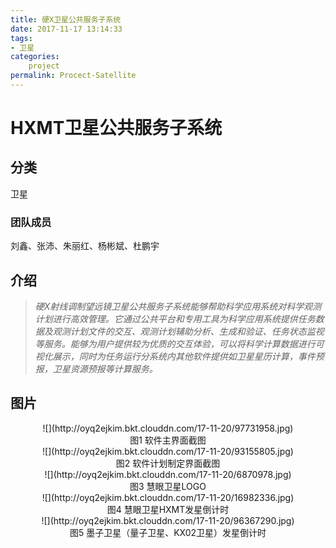 ```yaml
---
title: 硬X卫星公共服务子系统
date: 2017-11-17 13:14:33
tags:
- 卫星
categories: 
    project
permalink: Procect-Satellite
---
```

# HXMT卫星公共服务子系统

## 分类

卫星

### 团队成员

刘鑫、张沛、朱丽红、杨彬斌、杜鹏宇

## 介绍
>*硬X射线调制望远镜卫星公共服务子系统能够帮助科学应用系统对科学观测计划进行高效管理。它通过公共平台和专用工具为科学应用系统提供任务数据及观测计划文件的交互、观测计划辅助分析、生成和验证、任务状态监视等服务。能够为用户提供较为优质的交互体验，可以将科学计算数据进行可视化展示，同时为任务运行分系统内其他软件提供如卫星星历计算，事件预报，卫星资源预报等计算服务。*

## 图片

<center>
![](http://oyq2ejkim.bkt.clouddn.com/17-11-20/97731958.jpg)
<center>图1 软件主界面截图</center>
![](http://oyq2ejkim.bkt.clouddn.com/17-11-20/93155805.jpg)
<center>图2 软件计划制定界面截图</center>
![](http://oyq2ejkim.bkt.clouddn.com/17-11-20/6870978.jpg)
<center>图3 慧眼卫星LOGO</center>
![](http://oyq2ejkim.bkt.clouddn.com/17-11-20/16982336.jpg)
<center>图4 慧眼卫星HXMT发星倒计时</center>
![](http://oyq2ejkim.bkt.clouddn.com/17-11-20/96367290.jpg)
<center>图5 墨子卫星（量子卫星、KX02卫星）发星倒计时</center>
</center>




